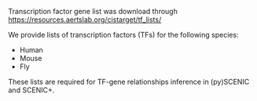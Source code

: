 Transcription factor gene list was download through https://resources.aertslab.org/cistarget/tf_lists/

We provide lists of transcription factors (TFs) for the following species:
- Human
- Mouse
- Fly

These lists are required for TF-gene relationships inference in (py)SCENIC and SCENIC+.
